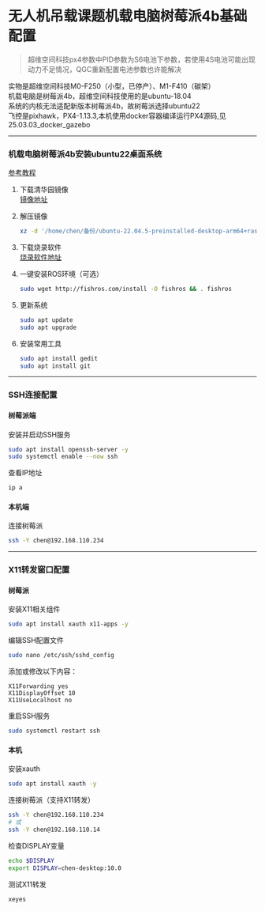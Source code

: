 # 无人机吊载课题机载电脑树莓派4b基础配置

> 超维空间科技px4参数中PID参数为S6电池下参数，若使用4S电池可能出现动力不足情况，QGC重新配置电池参数也许能解决

实物是超维空间科技M0-F250（小型，已停产）、M1-F410（碳架）  
机载电脑是树莓派4b，超维空间科技使用的是ubuntu-18.04  
系统的内核无法适配新版本树莓派4b，故树莓派选择ubuntu22  
飞控是pixhawk，PX4-1.13.3,本机使用docker容器编译运行PX4源码,见25.03.03_docker_gazebo  

---

### 机载电脑树莓派4b安装ubuntu22桌面系统

[参考教程](https://blog.csdn.net/weixin_49818157/article/details/127726569?spm=1001.2014.3001.5506)

1. 下载清华园镜像  
   [镜像地址](https://mirrors.tuna.tsinghua.edu.cn/ubuntu-cdimage/ubuntu/releases/22.04.5/release/ubuntu-22.04.5-preinstalled-desktop-arm64%2Braspi.img.xz)

2. 解压镜像  
   ```bash
   xz -d '/home/chen/备份/ubuntu-22.04.5-preinstalled-desktop-arm64+raspi.img.xz'
   ```

3. 下载烧录软件  
   [烧录软件地址](http://raspberrypi.com/software/)

4. 一键安装ROS环境（可选）  
   ```bash
   sudo wget http://fishros.com/install -O fishros && . fishros
   ```

5. 更新系统  
   ```bash
   sudo apt update
   sudo apt upgrade
   ```

6. 安装常用工具  
   ```bash
   sudo apt install gedit
   sudo apt install git
   ```

---

### SSH连接配置

#### 树莓派端

安装并启动SSH服务  
```bash
sudo apt install openssh-server -y
sudo systemctl enable --now ssh
```

查看IP地址  
```bash
ip a
```

#### 本机端

连接树莓派  
```bash
ssh -Y chen@192.168.110.234
```

---

### X11转发窗口配置

#### 树莓派

安装X11相关组件  
```bash
sudo apt install xauth x11-apps -y
```

编辑SSH配置文件  
```bash
sudo nano /etc/ssh/sshd_config
```

添加或修改以下内容：  
```
X11Forwarding yes
X11DisplayOffset 10
X11UseLocalhost no
```

重启SSH服务  
```bash
sudo systemctl restart ssh
```

#### 本机

安装xauth  
```bash
sudo apt install xauth -y
```

连接树莓派（支持X11转发）  
```bash
ssh -Y chen@192.168.110.234
# 或
ssh -Y chen@192.168.110.14
```

检查DISPLAY变量  
```bash
echo $DISPLAY
export DISPLAY=chen-desktop:10.0
```

测试X11转发  
```bash
xeyes
```
